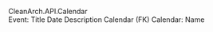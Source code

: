CleanArch.API.Calendar  
		Event:
  			Title
			Date
			Description
			Calendar (FK)
		Calendar:
			Name
